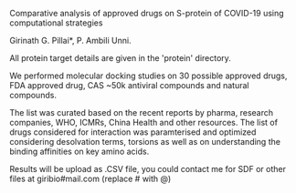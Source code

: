 Comparative analysis of approved drugs on S-protein of COVID-19 using computational strategies

Girinath G. Pillai*, P. Ambili Unni.

All protein target details are given in the 'protein' directory.

We performed molecular docking studies on 30 possible approved drugs, FDA approved drug, CAS ~50k antiviral compounds and natural compounds.

The list was curated based on the recent reports by pharma, research companies, WHO, ICMRs, China Health and other resources.
The list of drugs considered for interaction was paramterised and optimized considering desolvation terms, torsions as well as on understanding the binding affinities on key amino acids.

Results will be upload as .CSV file, you could contact me for SDF or other files at giribio#mail.com (replace # with @)
